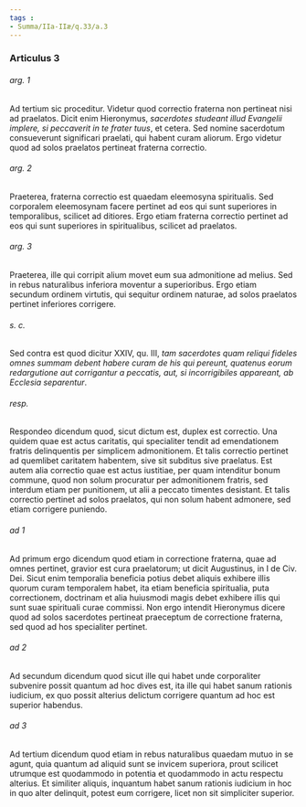 ```yaml
---
tags : 
- Summa/IIa-IIæ/q.33/a.3
---
```


### Articulus 3

###### arg. 1
Ad tertium sic proceditur. Videtur quod correctio fraterna non pertineat nisi ad praelatos. Dicit enim Hieronymus, *sacerdotes studeant illud Evangelii implere, si peccaverit in te frater tuus*, et cetera. Sed nomine sacerdotum consueverunt significari praelati, qui habent curam aliorum. Ergo videtur quod ad solos praelatos pertineat fraterna correctio.

###### arg. 2
Praeterea, fraterna correctio est quaedam eleemosyna spiritualis. Sed corporalem eleemosynam facere pertinet ad eos qui sunt superiores in temporalibus, scilicet ad ditiores. Ergo etiam fraterna correctio pertinet ad eos qui sunt superiores in spiritualibus, scilicet ad praelatos.

###### arg. 3
Praeterea, ille qui corripit alium movet eum sua admonitione ad melius. Sed in rebus naturalibus inferiora moventur a superioribus. Ergo etiam secundum ordinem virtutis, qui sequitur ordinem naturae, ad solos praelatos pertinet inferiores corrigere.

###### s. c.
Sed contra est quod dicitur XXIV, qu. III, *tam sacerdotes quam reliqui fideles omnes summam debent habere curam de his qui pereunt, quatenus eorum redargutione aut corrigantur a peccatis, aut, si incorrigibiles appareant, ab Ecclesia separentur*.

###### resp.
Respondeo dicendum quod, sicut dictum est, duplex est correctio. Una quidem quae est actus caritatis, qui specialiter tendit ad emendationem fratris delinquentis per simplicem admonitionem. Et talis correctio pertinet ad quemlibet caritatem habentem, sive sit subditus sive praelatus. Est autem alia correctio quae est actus iustitiae, per quam intenditur bonum commune, quod non solum procuratur per admonitionem fratris, sed interdum etiam per punitionem, ut alii a peccato timentes desistant. Et talis correctio pertinet ad solos praelatos, qui non solum habent admonere, sed etiam corrigere puniendo.

###### ad 1
Ad primum ergo dicendum quod etiam in correctione fraterna, quae ad omnes pertinet, gravior est cura praelatorum; ut dicit Augustinus, in I de Civ. Dei. Sicut enim temporalia beneficia potius debet aliquis exhibere illis quorum curam temporalem habet, ita etiam beneficia spiritualia, puta correctionem, doctrinam et alia huiusmodi magis debet exhibere illis qui sunt suae spirituali curae commissi. Non ergo intendit Hieronymus dicere quod ad solos sacerdotes pertineat praeceptum de correctione fraterna, sed quod ad hos specialiter pertinet.

###### ad 2
Ad secundum dicendum quod sicut ille qui habet unde corporaliter subvenire possit quantum ad hoc dives est, ita ille qui habet sanum rationis iudicium, ex quo possit alterius delictum corrigere quantum ad hoc est superior habendus.

###### ad 3
Ad tertium dicendum quod etiam in rebus naturalibus quaedam mutuo in se agunt, quia quantum ad aliquid sunt se invicem superiora, prout scilicet utrumque est quodammodo in potentia et quodammodo in actu respectu alterius. Et similiter aliquis, inquantum habet sanum rationis iudicium in hoc in quo alter delinquit, potest eum corrigere, licet non sit simpliciter superior.

